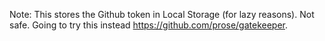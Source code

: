 Note: This stores the Github token in Local Storage (for lazy reasons). Not safe. Going to try this instead https://github.com/prose/gatekeeper.
